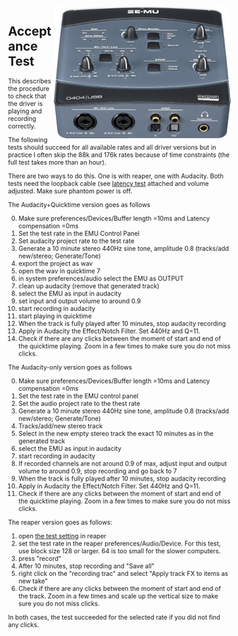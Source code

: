 <img align="right" width="400" src="E-MU_0404_USB.jpg"/>



Acceptance Test
===================

This describes the procedure to check that the driver is playing and recording correctly.

The following tests should succeed for all available rates and all driver versions but in practice I often skip the 88k and 176k rates because of time constraints (the full test takes more than an hour).

There are two ways to do this. One is with reaper, one with Audacity. Both tests need the loopback cable (see <a href="Latency.md">latency test</a> attached and volume adjusted. Make sure phantom power is off.

The Audacity+Quicktime version goes as follows

0. Make sure preferences/Devices/Buffer length =10ms and Latency compensation =0ms
1. Set the test rate in the EMU Control Panel
2. Set audacity project rate to the test rate
3. Generate a 10 minute stereo 440Hz sine tone, amplitude 0.8 (tracks/add new/stereo; Generate/Tone)
4. export the project as wav
5. open the wav in quicktime 7
6. in system preferences/audio select the EMU as OUTPUT
7. clean up audacity (remove that generated track)
8. select the EMU as input in audacity 
9. set input and output volume to around 0.9
10. start recording in audacity
11. start playing in quicktime
12. When the track is fully played after 10 minutes, stop audacity recording
13. Apply in Audacity the Effect/Notch Filter. Set 440Hz and Q=11. 
14. Check if there are any clicks between the moment of start and end of the quicktime playing. Zoom in a few times to make sure you do not miss clicks.

The Audacity-only version goes as follows

0. Make sure preferences/Devices/Buffer length =10ms and Latency compensation =0ms
1. Set the test rate in the EMU control panel
2. Set the audio project rate to the thest rate
3. Generate a 10 minute stereo 440Hz sine tone, amplitude 0.8 (tracks/add new/stereo; Generate/Tone)
4. Tracks/add/new stereo track
5. Select in the new empty stereo track the exact 10 minutes as in the generated track 
6. select the EMU as input in audacity 
7. start recording in audacity
8. If recorded channels are not around 0.9 of max, adjust  input and output volume to around 0.9, stop recording and go back to 7
9. When the track is fully played after 10 minutes, stop audacity recording
10. Apply in Audacity the Effect/Notch Filter. Set 440Hz and Q=11. 
11. Check if there are any clicks between the moment of start and end of the quicktime playing. Zoom in a few times to make sure you do not miss clicks.

The reaper version goes as follows:

1. open <a href="sinetest.RPP">the test setting</a> in reaper
2. set the test rate in the reaper preferences/Audio/Device. For this test, use block size 128 or larger. 64 is too small for the slower computers.
3. press "record"
4. After 10 minutes, stop recording and "Save all"
5. right click on the "recording trac" and select "Apply track FX to items as new take"
6. Check if there are any clicks between the moment of start and end of the track. Zoom in a few times and scale up the vertical size to make sure you do not miss clicks.

In both cases, the test succeeded for the selected rate if you did not find any clicks.

